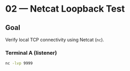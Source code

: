 # 02 — Netcat Loopback Test

## Goal
Verify local TCP connectivity using Netcat (`nc`).

### Terminal A (listener)
```bash
nc -lvp 9999


